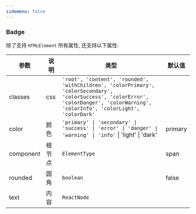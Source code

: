 ```yaml
---
sidemenu: false
---
```


### Badge

除了支持 `HTMLElement` 所有属性, 还支持以下属性:

| 参数	|说明	|类型	|默认值
| --- | --- | --- | ---
| classes | css | `'root', 'content', 'rounded', 'withChildren', 'colorPrimary', 'colorSecondary', 'colorSuccess', 'colorError', 'colorDanger', 'colorWarning', 'colorInfo', 'colorLight', 'colorDark'` |
| color | 颜色 | `'primary' \| 'secondary' \| 'success' \| 'error' \| 'danger' \| 'warning' \| 'info'` \| 'light' \| 'dark' | primary
| component | 根节点 | `ElementType` | span
| rounded | 圆角 | `boolean` | false
| text | 内容 | `ReactNode` |
